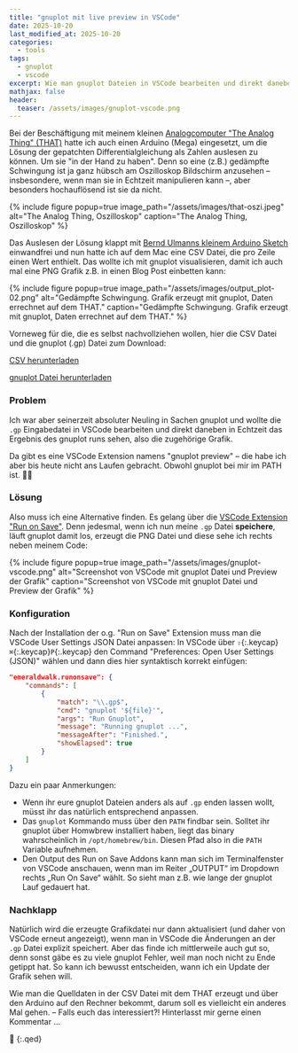 ```yaml
---
title: "gnuplot mit live preview in VSCode"
date: 2025-10-20
last_modified_at: 2025-10-20
categories:
  - tools
tags:
  - gnuplot
  - vscode
excerpt: Wie man gnuplot Dateien in VSCode bearbeiten und direkt daneben ein (quasi) live Preview der Grafik sehen kann.
mathjax: false
header:
  teaser: /assets/images/gnuplot-vscode.png
---
```


Bei der Beschäftigung mit meinem kleinen [Analogcomputer "The Analog Thing" (THAT)][that] hatte ich auch einen Arduino (Mega) eingesetzt, um die Lösung der gepatchten Differentialgleichung als Zahlen auslesen zu können. Um sie "in der Hand zu haben". Denn so eine (z.B.) gedämpfte Schwingung ist ja ganz hübsch am Oszilloskop Bildschirm anzusehen – insbesondere, wenn man sie in Echtzeit manipulieren kann –, aber besonders hochauflösend ist sie da nicht.

{% include figure popup=true image_path="/assets/images/that-oszi.jpeg" alt="The Analog Thing, Oszilloskop" caption="The Analog Thing, Oszilloskop" %}

Das Auslesen der Lösung klappt mit [Bernd Ulmanns kleinem Arduino Sketch][hybrid-sketch] einwandfrei und nun hatte ich auf dem Mac eine CSV Datei, die pro Zeile einen Wert enthielt. Das wollte ich mit gnuplot visualisieren, damit ich auch mal eine PNG Grafik z.B. in einen Blog Post einbetten kann:

{% include figure popup=true image_path="/assets/images/output_plot-02.png" alt="Gedämpfte Schwingung. Grafik erzeugt mit gnuplot, Daten errechnet auf dem THAT." caption="Gedämpfte Schwingung. Grafik erzeugt mit gnuplot, Daten errechnet auf dem THAT." %}

Vorneweg für die, die es selbst nachvollziehen wollen, hier die CSV Datei und die gnuplot (.gp) Datei zum Download:

<a href="/assets/downloads/hybrid-test-data-02-700ms.csv" download class="btn btn--primary">CSV herunterladen</a>

<a href="/assets/downloads/hybrid-test-data.gp" download class="btn btn--primary">gnuplot Datei herunterladen</a>


### Problem

Ich war aber seinerzeit absoluter Neuling in Sachen gnuplot und wollte die `.gp` Eingabedatei in VSCode bearbeiten und direkt daneben in Echtzeit das Ergebnis des gnuplot runs sehen, also die zugehörige Grafik.

Da gibt es eine VSCode Extension namens "gnuplot preview" – die habe ich aber bis heute nicht ans Laufen gebracht. Obwohl gnuplot bei mir im PATH ist. 🤷‍♂️

### Lösung

Also muss ich eine Alternative finden. Es gelang über die [VSCode Extension "Run on Save"][extension]. Denn jedesmal, wenn ich nun meine `.gp` Datei **speichere**, läuft gnuplot damit los, erzeugt die PNG Datei und diese sehe ich rechts neben meinem Code:

{% include figure popup=true image_path="/assets/images/gnuplot-vscode.png" alt="Screenshot von VSCode mit gnuplot Datei und Preview der Grafik" caption="Screenshot von VSCode mit gnuplot Datei und Preview der Grafik" %}

### Konfiguration

Nach der Installation der o.g. "Run on Save" Extension muss man die VSCode User Settings JSON Datei anpassen: In VSCode über `⇧`{:.keycap}`⌘`{:.keycap}`P`{:.keycap} den Command "Preferences: Open User Settings (JSON)" wählen und dann dies hier syntaktisch korrekt einfügen:

```json
"emeraldwalk.runonsave": {
    "commands": [
        {
            "match": "\\.gp$",
            "cmd": "gnuplot '${file}'",
            "args": "Run Gnuplot",
            "message": "Running gnuplot ...",
            "messageAfter": "Finished.",
            "showElapsed": true
        }
    ]  
}
```

Dazu ein paar Anmerkungen:
* Wenn ihr eure gnuplot Dateien anders als auf `.gp` enden lassen wollt, müsst ihr das natürlich entsprechend anpassen.
* Das `gnuplot` Kommando muss über den `PATH` findbar sein. Solltet ihr gnuplot über Homwbrew installiert haben, liegt das binary wahrscheinlich in `/opt/homebrew/bin`. Diesen Pfad also in die `PATH` Variable aufnehmen.
* Den Output des Run on Save Addons kann man sich im Terminalfenster von VSCode anschauen, wenn man im Reiter „OUTPUT“ im Dropdown rechts „Run On Save“ wählt. So sieht man z.B. wie lange der gnuplot Lauf gedauert hat.

### Nachklapp

Natürlich wird die erzeugte Grafikdatei nur dann aktualisiert (und daher von VSCode erneut angezeigt), wenn man in VSCode die Änderungen an der `.gp` Datei explizit speichert. Aber das finde ich mittlerweile auch gut so, denn sonst gäbe es zu viele gnuplot Fehler, weil man noch nicht zu Ende getippt hat. So kann ich bewusst entscheiden, wann ich ein Update der Grafik sehen will.

Wie man die Quelldaten in der CSV Datei mit dem THAT erzeugt und über den Arduino auf den Rechner bekommt, darum soll es vielleicht ein anderes Mal gehen. – Falls euch das interessiert?! Hinterlasst mir gerne einen Kommentar ... 

🔲
{:.qed}

[extension]: https://marketplace.visualstudio.com/items?itemName=emeraldwalk.RunOnSave
[that]: https://the-analog-thing.org
[hybrid-sketch]: https://github.com/anabrid/hardware/tree/main/the-analog-thing/arduino_2650_hybrid_controller